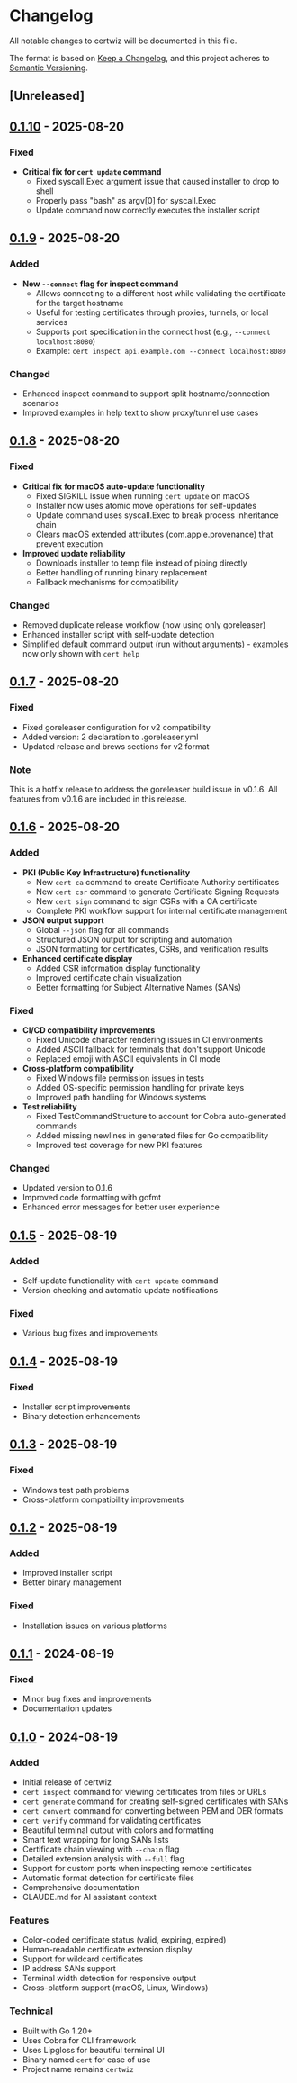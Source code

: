 # Changelog

All notable changes to certwiz will be documented in this file.

The format is based on [Keep a Changelog](https://keepachangelog.com/en/1.0.0/),
and this project adheres to [Semantic Versioning](https://semver.org/spec/v2.0.0.html).

## [Unreleased]

## [0.1.10] - 2025-08-20

### Fixed
- **Critical fix for `cert update` command**
  - Fixed syscall.Exec argument issue that caused installer to drop to shell
  - Properly pass "bash" as argv[0] for syscall.Exec
  - Update command now correctly executes the installer script

## [0.1.9] - 2025-08-20

### Added
- **New `--connect` flag for inspect command**
  - Allows connecting to a different host while validating the certificate for the target hostname
  - Useful for testing certificates through proxies, tunnels, or local services
  - Supports port specification in the connect host (e.g., `--connect localhost:8080`)
  - Example: `cert inspect api.example.com --connect localhost:8080`

### Changed
- Enhanced inspect command to support split hostname/connection scenarios
- Improved examples in help text to show proxy/tunnel use cases

## [0.1.8] - 2025-08-20

### Fixed
- **Critical fix for macOS auto-update functionality**
  - Fixed SIGKILL issue when running `cert update` on macOS
  - Installer now uses atomic move operations for self-updates
  - Update command uses syscall.Exec to break process inheritance chain
  - Clears macOS extended attributes (com.apple.provenance) that prevent execution
- **Improved update reliability**
  - Downloads installer to temp file instead of piping directly
  - Better handling of running binary replacement
  - Fallback mechanisms for compatibility

### Changed
- Removed duplicate release workflow (now using only goreleaser)
- Enhanced installer script with self-update detection
- Simplified default command output (run without arguments) - examples now only shown with `cert help`

## [0.1.7] - 2025-08-20

### Fixed
- Fixed goreleaser configuration for v2 compatibility
- Added version: 2 declaration to .goreleaser.yml
- Updated release and brews sections for v2 format

### Note
This is a hotfix release to address the goreleaser build issue in v0.1.6.
All features from v0.1.6 are included in this release.

## [0.1.6] - 2025-08-20

### Added
- **PKI (Public Key Infrastructure) functionality**
  - New `cert ca` command to create Certificate Authority certificates
  - New `cert csr` command to generate Certificate Signing Requests  
  - New `cert sign` command to sign CSRs with a CA certificate
  - Complete PKI workflow support for internal certificate management
- **JSON output support**
  - Global `--json` flag for all commands
  - Structured JSON output for scripting and automation
  - JSON formatting for certificates, CSRs, and verification results
- **Enhanced certificate display**
  - Added CSR information display functionality
  - Improved certificate chain visualization
  - Better formatting for Subject Alternative Names (SANs)

### Fixed
- **CI/CD compatibility improvements**
  - Fixed Unicode character rendering issues in CI environments
  - Added ASCII fallback for terminals that don't support Unicode
  - Replaced emoji with ASCII equivalents in CI mode
- **Cross-platform compatibility**
  - Fixed Windows file permission issues in tests
  - Added OS-specific permission handling for private keys
  - Improved path handling for Windows systems
- **Test reliability**
  - Fixed TestCommandStructure to account for Cobra auto-generated commands
  - Added missing newlines in generated files for Go compatibility
  - Improved test coverage for new PKI features

### Changed
- Updated version to 0.1.6
- Improved code formatting with gofmt
- Enhanced error messages for better user experience

## [0.1.5] - 2025-08-19

### Added
- Self-update functionality with `cert update` command
- Version checking and automatic update notifications

### Fixed
- Various bug fixes and improvements

## [0.1.4] - 2025-08-19

### Fixed
- Installer script improvements
- Binary detection enhancements

## [0.1.3] - 2025-08-19

### Fixed
- Windows test path problems
- Cross-platform compatibility improvements

## [0.1.2] - 2025-08-19

### Added
- Improved installer script
- Better binary management

### Fixed
- Installation issues on various platforms

## [0.1.1] - 2024-08-19

### Fixed
- Minor bug fixes and improvements
- Documentation updates

## [0.1.0] - 2024-08-19

### Added
- Initial release of certwiz
- `cert inspect` command for viewing certificates from files or URLs
- `cert generate` command for creating self-signed certificates with SANs
- `cert convert` command for converting between PEM and DER formats
- `cert verify` command for validating certificates
- Beautiful terminal output with colors and formatting
- Smart text wrapping for long SANs lists
- Certificate chain viewing with `--chain` flag
- Detailed extension analysis with `--full` flag
- Support for custom ports when inspecting remote certificates
- Automatic format detection for certificate files
- Comprehensive documentation
- CLAUDE.md for AI assistant context

### Features
- Color-coded certificate status (valid, expiring, expired)
- Human-readable certificate extension display
- Support for wildcard certificates
- IP address SANs support
- Terminal width detection for responsive output
- Cross-platform support (macOS, Linux, Windows)

### Technical
- Built with Go 1.20+
- Uses Cobra for CLI framework
- Uses Lipgloss for beautiful terminal UI
- Binary named `cert` for ease of use
- Project name remains `certwiz`

[0.1.10]: https://github.com/trahma/certwiz/releases/tag/v0.1.10
[0.1.9]: https://github.com/trahma/certwiz/releases/tag/v0.1.9
[0.1.8]: https://github.com/trahma/certwiz/releases/tag/v0.1.8
[0.1.7]: https://github.com/trahma/certwiz/releases/tag/v0.1.7
[0.1.6]: https://github.com/trahma/certwiz/releases/tag/v0.1.6
[0.1.5]: https://github.com/trahma/certwiz/releases/tag/v0.1.5
[0.1.4]: https://github.com/trahma/certwiz/releases/tag/v0.1.4
[0.1.3]: https://github.com/trahma/certwiz/releases/tag/v0.1.3
[0.1.2]: https://github.com/trahma/certwiz/releases/tag/v0.1.2
[0.1.1]: https://github.com/trahma/certwiz/releases/tag/v0.1.1
[0.1.0]: https://github.com/trahma/certwiz/releases/tag/v0.1.0